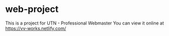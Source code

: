 # web-project

This is a project for UTN - Professional Webmaster
You can view it online at https://vv-works.netlify.com/
